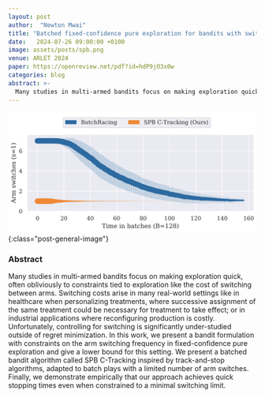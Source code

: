 ```yaml
---
layout: post
author:  "Newton Mwai"
title: "Batched fixed-confidence pure exploration for bandits with switching constraints"
date:   2024-07-26 09:00:00 +0100
image: assets/posts/spb.png
venue: ARLET 2024
paper: https://openreview.net/pdf?id=hdP9jO3x0w
categories: blog
abstract: >-
  Many studies in multi-armed bandits focus on making exploration quick, often obliviously to constraints tied to exploration like the cost of switching between arms. Switching costs arise in many real-world settings like in healthcare when personalizing treatments, where successive assignment of the same treatment could be necessary for treatment to take effect; or in industrial applications where reconfiguring production is costly. Unfortunately, controlling for switching is significantly under-studied outside of regret minimization. In this work, we present a bandit formulation with constraints on the arm switching frequency in fixed-confidence pure exploration and give a lower bound for this setting. We present a batched bandit algorithm called SPB C-Tracking inspired by track-and-stop algorithms, adapted to batch plays with a limited number of arm switches. Finally, we demonstrate empirically that our approach achieves quick stopping times even when constrained to a minimal switching limit.
---
```


![Comparison trace of switches along time in batches for SPB C-Tracking (Ours) vs BatchRacing (Baseline).](/assets/posts/spb.png){:class="post-general-image"}

### Abstract
 Many studies in multi-armed bandits focus on making exploration quick, often obliviously to constraints tied to exploration like the cost of switching between arms. Switching costs arise in many real-world settings like in healthcare when personalizing treatments, where successive assignment of the same treatment could be necessary for treatment to take effect; or in industrial applications where reconfiguring production is costly. Unfortunately, controlling for switching is significantly under-studied outside of regret minimization. In this work, we present a bandit formulation with constraints on the arm switching frequency in fixed-confidence pure exploration and give a lower bound for this setting. We present a batched bandit algorithm called SPB C-Tracking inspired by track-and-stop algorithms, adapted to batch plays with a limited number of arm switches. Finally, we demonstrate empirically that our approach achieves quick stopping times even when constrained to a minimal switching limit.

